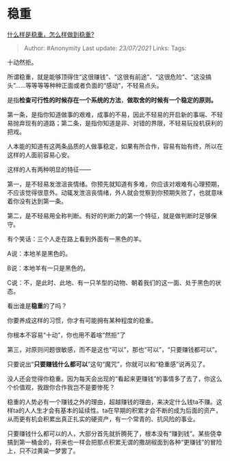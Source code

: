 # 稳重
[什么样是稳重，怎么样做到稳重? ](https://www.zhihu.com/question/303750131/answer/1561042745)

> Author: #Anonymity
> Last update: *23/07/2021*
> Links:
> Tags:

十动然拒。

所谓稳重，就是能够顶得住“这很赚钱”、“这很有前途”、“这很危险”、“这没搞头”……等等等等种种正面或者负面的“感动”，不轻易点头。

是指**检查可行性的时候存在一个系统的方法**，**做取舍的时候有一个稳定的原则。**

第一条，是指你知道做事的艰难，成事的不易，因此不轻易的开启新的事端、不轻易抛弃现有的道路；第二条，是指你知道是非、对错的界限，不轻易玩投机获利的把戏。

人本能的知道有这两条品质的人做事稳定，如果有所合作，容易有始有终，所以在这样的人面前容易心安。

这样的人有两种明显的特征——

第一，是不轻易发泄沮丧情绪。你预先就知道有多难，你应该对艰难有心理预期，不应该觉得很意外。动辄发泄沮丧情绪，外人就会觉察到你预期失败了，也就意味着你没有达到第一条。

第二，是不轻易用全称判断。有好的判断力的第一个特征，就是做判断时足够保守。

有个笑话：三个人走在路上看到外面有一黑色的羊。

A说：本地羊是黑色的。

B说：本地羊有一只是黑色的。

C说：不，是此时、此地、有一只羊型的动物、朝着我们的这一面、处于黑色的状态。

看出谁是**稳重**的了吗？

你要养成这样的习惯，你才有可能拥有某种程度的稳重。

你根本不容易“十动”，你也用不着啥“然拒”了

第三，对原则问题很敏感，而不是这也“可以”，那也“可以”，“只要赚钱都可以”。

只要说出“**只要赚钱什么都可以**”这句“魔咒”，你就可以和“稳重感”说再见了。

没人还会觉得你稳重。因为每天会出现的“看起来更赚钱”的事情多了去了，你这么个价值观，我跟你合作我岂不是要惨死？

稳重的人势必有一个赚钱之外的理由，超越赚钱的理由，来决定什么钱ta不赚。这样ta的人人生才会有基本的延续性。ta在早期的积累才会不断的成为后面的资产，从而更有机会积累出真正扎实的硬资产，有一个常青的、抗风险的事业。

只要赚钱什么都可以的人，大部分首先就折腾死了，根本没有“赚到钱”。某些侥幸搞到第一桶金的，将来也一样会把那点积累无谓的撒胡椒面到各种“更赚钱”的冒险上，只不过黄粱一梦罢了。
